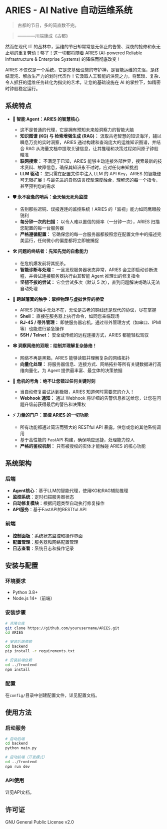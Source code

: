 # ARIES - AI Native 自动运维系统

> 古都的节日，多的简直数不完。

> ————川端康成《古都》

然而在现代 IT 的丛林中，运维的节日却常常是无休止的告警、深夜的抢修和永无止境的重复劳动！够了！这一切都将随着 ARIES (AI-powered Reliable Infrastructure & Enterprise Systems) 的降临而彻底改变！

ARIES 不仅仅是一个系统，它是您基础设施的守护神，是智能运维的先驱，是终结混沌、解放生产力的划时代杰作！它汲取人工智能的洪荒之力，将繁琐、复杂、令人抓狂的运维任务转化为指尖的艺术，让您的基础设施在 AI 的掌控下，如精密时钟般稳定运行。

## 系统特点

*   **🧠 智能 Agent：ARIES 的智慧核心**
    *   这不是普通的代理，它是拥有预知未来般洞察力的智能大脑
    *   **知识图谱 (KG) 与 检索增强生成 (RAG)：** 汲取古老智慧的知识海洋，辅以瞬息万变的实时洞察，ARIES 通过构建和查询庞大的运维知识图谱，并结合 RAG 从海量文档中提取关键信息，让其推理和决策过程如同原子钟般精准
    *   **联网搜索：** 不满足于已知，ARIES 能够主动连接外部世界，搜索最新的技术资料、故障信息，确保其知识永不过时，应对任何未知挑战
    *   **LLM 驱动：** 您只需在配置文件中注入 LLM 的 API Key，ARIES 的智能便可无限扩展！与最先进的自然语言模型深度融合，理解您的每一个指令，甚至预判您的需求

*   **🛡️ 永不疲惫的哨兵：全天候无死角监控**
    *   告别那些迟钝、误报连连的监控系统！ARIES 的「监视」能力如同鹰眼般锐利
    *   **每分钟一次的扫描：** 以令人难以置信的频率（一分钟一次），ARIES 扫描您配置的每一台服务器
    *   **严格遵循配置：** 它确保您的每一台服务器都按照您在配置文件中的描述完美运行，任何微小的偏差都将立即被捕捉

*   **🛠️ 问题的终结者：先知先觉的自愈能力**
    *   在危机爆发前将其扼杀。
    *   **智能诊断与处理：** 一旦发现服务器状态异常，ARIES 会立即启动诊断流程，并尝试连接服务器执行由其智能 Agent 推理出的修复指令
    *   **坚韧不拔的尝试：** 它会尝试多次（默认 5 次），直到问题解决或确认无法自动处理

*   **🔌 跨越藩篱的触手：掌控物理与虚拟世界的桥梁**
    *   ARIES 的触手无处不在，无论是古老的铜线还是现代的协议，尽在掌握
    *   **Shell：** 直接在服务器上执行命令，如同您亲临现场
    *   **RJ-45 / 带外管理：** 即使服务器宕机，通过带外管理方式（如串口、IPMI 等）也能进行紧急操作
    *   **SSH / Telnet：** 安全或传统的远程连接方式，ARIES 都能轻松驾驭

*   **🕸️ 洞察网络的双眼：绘制并理解复杂脉络！**
    *   网络不再是黑箱，ARIES 能够读取并理解复杂的网络拓扑
    *   **向量化处理：** 将服务器信息、连接方式、网络拓扑等所有关键数据进行高维向量化，为 Agent 提供最丰富、最立体的决策依据

*   **📢 危机的号角：绝不让您错过任何关键时刻**
    *   当自动修复尝试达到极限，ARIES 知道何时需要您的介入！
    *   **Webhook 通知：** 通过 Webhook 将详细的告警信息推送给您，让您在问题升级前获得最后的警告和决策权

*   **⚡ 力量的门户：掌控 ARIES 的一切功能**
    *   所有功能都通过简洁而强大的 RESTful API 暴露，供您或您的其他系统调用
    *   基于高性能的 FastAPI 构建，确保响应迅捷，处理能力惊人
    *   **严格的鉴权机制：** 只有被授权的实体才能触碰 ARIES 的核心功能

## 系统架构

### 后端

- **Agent核心**：基于LLM的智能代理，使用KG和RAG辅助推理
- **监控系统**：定时扫描服务器状态
- **自动修复模块**：根据问题类型自动执行修复操作
- **API服务**：基于FastAPI的RESTful API

### 前端

- **控制面板**：系统状态监控和操作界面
- **配置管理**：服务器和网络配置管理
- **日志查看**：系统日志和操作记录

## 安装与配置

### 环境要求

- Python 3.8+
- Node.js 14+（前端）

### 安装步骤

```bash
# 克隆仓库
git clone https://github.com/yourusername/ARIES.git
cd ARIES

# 安装后端依赖
cd backend
pip install -r requirements.txt

# 安装前端依赖
cd ../frontend
npm install
```

### 配置

在`config/`目录中创建配置文件，详见配置文档。

## 使用方法

### 启动服务

```bash
# 启动后端
cd backend
python main.py

# 启动前端（开发模式）
cd ../frontend
npm run dev
```

### API使用

详见API文档。

## 许可证

GNU General Public License v2.0
